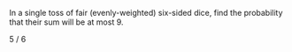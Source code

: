 In a single toss of  fair (evenly-weighted) six-sided dice, find the probability that their sum will be at most 9.


5 / 6
